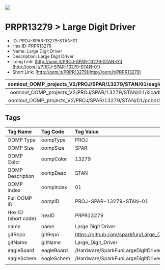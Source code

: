 


  
![][im]
# PRPR13279 > Large Digit Driver

- ID: PROJ-SPAR-13279-STAN-01
- Hex ID: PRPR13279
- Name: Large Digit Driver
- Description: Large Digit Driver
- Long Link: [http://oom.lt/PROJ-SPAR-13279-STAN-01](http://oom.lt/PROJ-SPAR-13279-STAN-01)
- Short Link: [http://oom.lt/PRPR13279](http://oom.lt/PRPR13279)
  

|oomlout_OOMP_projects_V2/PROJ/SPAR/13279/STAN/01/eagleImage.png|oomlout_OOMP_projects_V2/PROJ/SPAR/13279/STAN/01/eagleSchemImage.png|oomlout_OOMP_projects_V2/PROJ/SPAR/13279/STAN/01/kicadPcb3dFront.png|oomlout_OOMP_projects_V2/PROJ/SPAR/13279/STAN/01/kicadPcb3dBack.png|
| :---: | :---: | :---: | :---: |
|oomlout_OOMP_projects_V2/PROJ/SPAR/13279/STAN/01/kicadPcb3d.png|oomlout_OOMP_projects_V2/PROJ/SPAR/13279/STAN/01/bomBack.png|oomlout_OOMP_projects_V2/PROJ/SPAR/13279/STAN/01/bomFront.png|oomlout_OOMP_projects_V2/PROJ/SPAR/13279/STAN/01/pcbdraw.svg|
|oomlout_OOMP_projects_V2/PROJ/SPAR/13279/STAN/01/pcbdrawBack.svg||||

## Tags
  

|Tag Name|Tag Code|Tag Value|
| :--- | :--- | :--- |
|OOMP Type|oompType|PROJ|
|OOMP Size|oompSize|SPAR|
|OOMP Color|oompColor|13279|
|OOMP Description|oompDesc|STAN|
|OOMP Index|oompIndex|01|
|Full OOMP ID|oompID|PROJ-SPAR-13279-STAN-01|
|Hex ID (short code)|hexID|PRPR13279|
|name|name|Large Digit Driver|
|gitRepo|gitRepo|https://github.com/sparkfun/Large_Digit_Driver|
|gitName|gitName|Large_Digit_Driver|
|eagleBoard|eagleBoard|/Hardware/SparkFunLargeDigitDriver.brd|
|eagleSchem|eagleSchem|/Hardware/SparkFunLargeDigitDriver.sch|
||||



[im]: PROJ/SPAR/13279/STAN/01/kicadPcb3d_450.png
